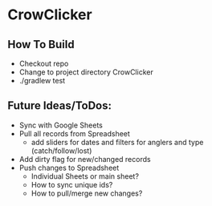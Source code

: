 # CrowClicker

## How To Build
* Checkout repo
* Change to project directory CrowClicker
* ./gradlew test

## Future Ideas/ToDos:
* Sync with Google Sheets
* Pull all records from Spreadsheet
  * add sliders for dates and filters for anglers and type (catch/follow/lost)
* Add dirty flag for new/changed records
* Push changes to Spreadsheet
  * Individual Sheets or main sheet?
  * How to sync unique ids?
  * How to pull/merge new changes?
